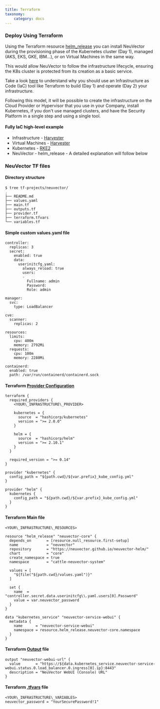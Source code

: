 ```yaml
---
title: Terraform
taxonomy:
    category: docs
---
```


### Deploy Using Terraform

Using the Terraform resource [helm\_release](https://registry.terraform.io/providers/hashicorp/helm/latest/docs/resources/release) you can install NeuVector during the provisioning phase of the Kubernetes cluster (Day 1), managed (AKS, EKS, GKE, IBM…), or on Virtual Machines in the same way.

This would allow NeuVector to follow the infrastructure lifecycle, ensuring the K8s cluster is protected from its creation as a basic service.

Take a look [here](https://developer.hashicorp.com/terraform/intro) to understand why you should use an Infrastructure as Code (IaC) tool like Terraform to build (Day 1) and operate (Day 2) your infrastructure.

Following this model, it will be possible to create the infrastructure on the Cloud Provider or Hypervisor that you use in your Company, install Kubernetes, if you don't use managed clusters, and have the Security Platform in a single step and using a single tool.

#### Fully IaC high-level example

- Infrastructure   - [Harvester](https://github.com/rancherlabs/harvester-equinix-terraform/blob/main/README.md)
- Virtual Machines - [Harvester](https://registry.terraform.io/modules/terraform-harvester-modules/vm/harvester/latest)
- Kubernetes       - [RKE2](https://registry.terraform.io/modules/rancher/rke2-install/null/latest)
- NeuVector        - helm\_release - A detailed explanation will follow below

### NeuVector TF files

#### Directory structure

```
$ tree tf-projects/neuvector/
.
├── README.md
├── values.yaml
├── main.tf
├── outputs.tf
├── provider.tf
├── terraform.tfvars
└── variables.tf
```

#### Simple custom values.yaml file

```
controller:
  replicas: 3
  secret:
    enabled: true
    data:
      userinitcfg.yaml: 
        always_reload: true
        users:
        -
          Fullname: admin
          Password: 
          Role: admin

manager:
  svc:
    type: LoadBalancer

cve:
  scanner:
    replicas: 2

resources:
  limits:
    cpu: 400m
    memory: 2792Mi
  requests:
    cpu: 100m
    memory: 2280Mi

containerd:
  enabled: true
  path: /var/run/containerd/containerd.sock
```

#### Terraform [Provider Configuration](https://developer.hashicorp.com/terraform/language/providers/configuration)

```
terraform {
  required_providers {
    <YOUR\_INFRASTRUCTURE\_PROVIDER>

    kubernetes = {
      source  = "hashicorp/kubernetes"
      version = ">= 2.0.0"
    }

    helm = {
      source  = "hashicorp/helm"
      version = ">= 2.10.1"
    }
  }

  required_version = ">= 0.14"
}
 
provider "kubernetes" {
  config_path = "${path.cwd}/${var.prefix}_kube_config.yml"
}

provider "helm" {
  kubernetes {
    config_path = "${path.cwd}/${var.prefix}_kube_config.yml"
  }
}
```

#### Terraform Main file

```
<YOUR\_INFRASTRUCTURE\_RESOURCES>

resource "helm_release" "neuvector-core" {
  depends_on       = [resource.null_resource.first-setup]
  name             = "neuvector"
  repository       = "https://neuvector.github.io/neuvector-helm/"
  chart            = "core"
  create_namespace = true
  namespace        = "cattle-neuvector-system"

  values = [
    "${file("${path.cwd}/values.yaml")}"
  ]

  set {
    name  = "controller.secret.data.userinitcfg\\.yaml.users[0].Password"
    value = var.neuvector_password
  }
}

data "kubernetes_service" "neuvector-service-webui" {
  metadata {
    name      = "neuvector-service-webui"
    namespace = resource.helm_release.neuvector-core.namespace
  }
}
```

#### Terraform [Output](https://developer.hashicorp.com/terraform/cli/commands/output) file

```
output "neuvector-webui-url" {
  value       = "https://${data.kubernetes_service.neuvector-service-webui.status.0.load_balancer.0.ingress[0].ip}:8443"
  description = "NeuVector WebUI (Console) URL"
}
```

#### Terraform [.tfvars](https://developer.hashicorp.com/terraform/tutorials/configuration-language/variables) file

```
<YOUR\_INFRASTRUCTURE\_VARIABLES>
neuvector_password = "YourSecurePassword!1"
```
